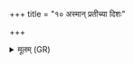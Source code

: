 +++
title = "१० अस्मान् प्रतीच्या दिशः"

+++
<details><summary>मूलम् (GR)</summary>

(…) अस्मान् प्रतीच्या दिशः (…) ॥
</details>
